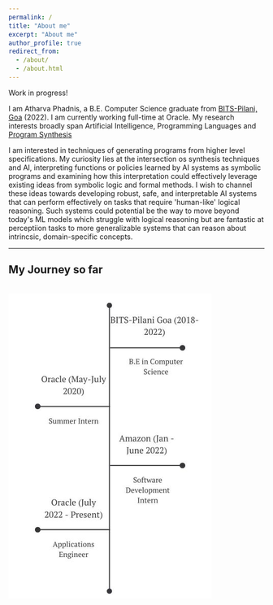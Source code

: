```yaml
---
permalink: /
title: "About me"
excerpt: "About me"
author_profile: true
redirect_from: 
  - /about/
  - /about.html
---
```


Work in progress!

I am Atharva Phadnis, a B.E. Computer Science graduate from [BITS-Pilani, Goa](https://www.bits-pilani.ac.in/goa/) (2022). I am currently working full-time at Oracle. My research interests broadly span Artificial Intelligence, Programming Languages and [Program Synthesis](https://en.wikipedia.org/wiki/Program_synthesis)


I am interested in techniques of generating programs from higher level specifications. My curiosity lies at the intersection os synthesis techniques and AI, interpreting functions or policies learned by AI systems as symbolic programs and examining how this interpretation could effectively leverage existing ideas from symbolic logic and formal methods. I wish to channel these ideas towards developing robust, safe, and interpretable AI systems that can perform effectively on tasks that require 'human-like' logical reasoning. Such systems could potential be the way to move beyond today's ML models which struggle with logical reasoning but are fantastic at perceptiion tasks to more generalizable systems that can reason about intrincsic, domain-specific concepts.

---

## My Journey so far
<br>
<img src='/images/timeline.jpg'>
